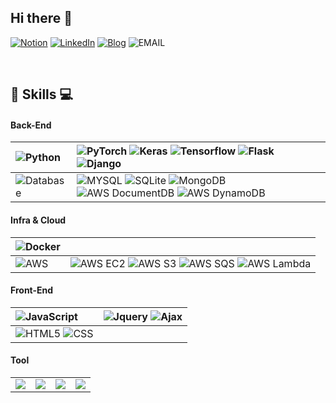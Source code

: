 ## Hi there 👋
[![Notion](http://img.shields.io/badge/-Notion-000000?style=flat&logo=notion&link=https://treejw.notion.site/treejw/treejw-b18ee6f2efce465593359f778837deff)](https://treejw.notion.site/treejw/treejw-b18ee6f2efce465593359f778837deff) [![LinkedIn](http://img.shields.io/badge/-LinkedIn-0072b1?style=flat&logo=linkedin&link=https://www.linkedin.com/in/%EC%A7%80%EC%9B%90-%EB%AC%B8-31061b22b/)](https://www.linkedin.com/in/%EC%A7%80%EC%9B%90-%EB%AC%B8-31061b22b/)  [![Blog](http://img.shields.io/badge/-Blog-DD0B78?style=flat&logo=GitHub%20Sponsors&logoColor=white&link=https://blog.naver.com/mjw4260/)](https://blog.naver.com/mjw4260/) ![EMAIL](http://img.shields.io/badge/-mjw426@gmail.com-EA4335?style=flat&logo=Gmail&logoColor=white)

<br>

## 📌 Skills 💻
#### Back-End
| ![Python](http://img.shields.io/badge/Python-3776AB?style=flat&logo=Python&logoColor=white) | ![PyTorch](http://img.shields.io/badge/PyTorch-EE4C2C?style=flat&logo=PyTorch&logoColor=white) ![Keras](http://img.shields.io/badge/Keras-D00000?style=flat&logo=Keras&logoColor=white) ![Tensorflow](http://img.shields.io/badge/Tensorflow-FF6F00?style=flat&logo=Tensorflow&logoColor=white) ![Flask](http://img.shields.io/badge/Flask-000000?style=flat&logo=Flask&logoColor=white) ![Django](http://img.shields.io/badge/Django-092E20?style=flat&logo=Django&logoColor=white) |
|:-|:-|
|![Database](http://img.shields.io/badge/Database-000000?style=flat) | ![MYSQL](http://img.shields.io/badge/MySQL-4479A1?style=flat&logo=Keras&logoColor=white) ![SQLite](http://img.shields.io/badge/SQLite-003B57?style=flat&logo=SQLite&logoColor=white)  ![MongoDB](http://img.shields.io/badge/MongoDB-47A248?style=flat&logo=MongoDB&logoColor=white) ![AWS DocumentDB](http://img.shields.io/badge/AWS-DocumentDB-232F3E?style=flat) ![AWS DynamoDB](http://img.shields.io/badge/AWS-DynamoDB-4053D6?style=flat) |

#### Infra & Cloud
| ![Docker](http://img.shields.io/badge/Docker-2496ED?style=flat&logo=Docker&logoColor=white) ||
|:-|:-|
| ![AWS](http://img.shields.io/badge/Amazon_AWS-232F3E?style=flat) | ![AWS EC2](http://img.shields.io/badge/AWS-EC2-4053D6?style=flat&logo=EC2&logoColor=white) ![AWS S3](http://img.shields.io/badge/AWS-S3-569A31?style=flat) ![AWS SQS](http://img.shields.io/badge/AWS-SQS-3F6184?style=flat)  ![AWS Lambda](http://img.shields.io/badge/AWS-Lambda-FF9900?style=flat) |


#### Front-End
| ![JavaScript](http://img.shields.io/badge/JavaScript-F7DF1E?style=flat&logo=JavaScript&logoColor=white) | ![Jquery](http://img.shields.io/badge/Jquery-0769AD?style=flat&logo=Jquery&logoColor=white) ![Ajax](http://img.shields.io/badge/Ajax-007396?style=flat&logo=Ajax&logoColor=white) |
|:-|:-|
| ![HTML5](http://img.shields.io/badge/HTML5-E34F26?style=flat&logo=HTML5&logoColor=white) ![CSS](http://img.shields.io/badge/CSS3-1572B6?style=flat&logo=CSS3&logoColor=white)  ||

#### Tool

<table>
   <tr>
      <td>
         <img src="http://img.shields.io/badge/Github/Git-181717?style=flat&logo=Github&logoColor=white">
      </td>
      <td>
         <img src="http://img.shields.io/badge/Github/Slack-4A154B?style=flat&logo=Slack&logoColor=white">
      </td>
      <td>
         <img src="http://img.shields.io/badge/Notion-000000?style=flat&logo=Notion&logoColor=white">
      </td>
      <td>
         <img src="http://img.shields.io/badge/Trello-0052CC?style=flat&logo=Trello&logoColor=white">
      </td>
   </tr>
</table>


<!-- https://simpleicons.org/ -->

